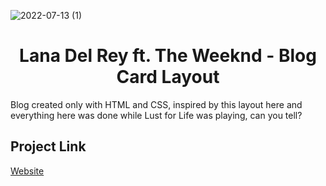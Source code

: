 ![2022-07-13 (1)](https://user-images.githubusercontent.com/108016103/178833731-c52c2b00-b13f-46af-8c70-e52b66600ded.png)

<h1 align="center">Lana Del Rey ft. The Weeknd - Blog Card Layout</h1>

Blog created only with HTML and CSS, inspired by this layout here and everything here was done while Lust for Life was playing, can you tell?


## Project Link
[Website](https://choosealicense.com/licenses/mit/)
